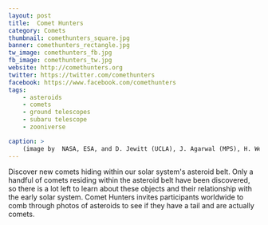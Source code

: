 ```yaml
---
layout: post
title:  Comet Hunters
category: Comets
thumbnail: comethunters_square.jpg
banner: comethunters_rectangle.jpg
tw_image: comethunters_fb.jpg
fb_image: comethunters_tw.jpg
website: http://comethunters.org
twitter: https://twitter.com/comethunters
facebook: https://www.facebook.com/comethunters
tags: 
    - asteroids
    - comets
    - ground telescopes
    - subaru telescope
    - zooniverse

caption: >
    (image by  NASA, ESA, and D. Jewitt (UCLA), J. Agarwal (MPS), H. Weaver (JHUAPL), M. Mutchler (STScI), and S. Larson (UA))
---
```

Discover new comets hiding within our solar system's asteroid belt. Only a handful of comets residing within the asteroid belt have been discovered, so there is a lot left to learn about these objects and their relationship with the early solar system. Comet Hunters invites participants worldwide to comb through photos of asteroids to see if they have a tail and are actually comets.